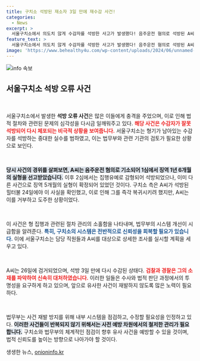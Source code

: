 ```yaml
---
title: 구치소 석방된 재소자 3일 만에 재수감 사건!
categories:
  - News
excerpt: >
  서울구치소에서 의도치 않게 수감자를 석방한 사고가 발생했다! 음주운전 혐의로 석방된 A씨는 형기가 남아있던 중, 3일 만에 재검거! 충격의 이야기 속 진실은?
feature_text: >
  서울구치소에서 의도치 않게 수감자를 석방한 사고가 발생했다! 음주운전 혐의로 석방된 A씨는 형기가 남아있던 중, 3일 만에 재검거! 충격의 이야기 속 진실은?
image: 'https://www.behealthy4u.com/wp-content/uploads/2024/06/unnamed-file.png'
---
```


<p><img src="https://www.behealthy4u.com/wp-content/uploads/2024/06/unnamed-file.png" alt="info 속보" /></p>

<h2 data-ke-size="size26">서울구치소 석방 오류 사건</h2>

<p data-ke-size="size16">&nbsp;</p>

<p>서울구치소에서 발생한 <b>석방 오류 사건</b>은 많은 이들에게 충격을 주었으며, 이로 인해 법적 절차와 관련된 문제의 심각성을 다시금 일깨워주고 있다. <b><span style="color: #ee2323;">해당 사건은 수감자가 잘못 석방되어 다시 체포되는 비극적 상황을 보여줍니다.</span></b> 서울구치소는 형기가 남아있는 수감자를 석방하는 중대한 실수를 범하였고, 이는 법무부와 관련 기관의 검토가 필요한 상황으로 보인다.</p>

<p data-ke-size="size16">&nbsp;</p>

<p><b><span style="background-color: #21538527;">당시 사건의 경위를 살펴보면, A씨는 음주운전 혐의로 기소되어 1심에서 징역 1년 6개월의 실형을 선고받았습니다.</span></b> 이후 2심에서는 집행유예로 감형되어 석방되었으나, 이미 다른 사건으로 징역 5개월의 실형이 확정되어 있었던 것이다. 구치소 측은 A씨가 석방된 힐터불 24일에야 이 사실을 확인했고, 이로 인해 그를 즉각 복귀시키려 했지만, A씨는 이를 거부하고 도주한 상황이었다.</p>

<p data-ke-size="size16">&nbsp;</p>

<p>이 사건은 형 집행과 관련된 절차 관리의 소홀함을 나타내며, 법무부의 시스템 개선이 시급함을 알려준다. <b><span style="color: #1a5490;">특히, 구치소의 시스템은 전반적으로 신뢰성을 회복할 필요가 있습니다.</span></b> 이에 서울구치소는 담당 직원들과 A씨를 대상으로 상세한 조사를 실시할 계획을 세우고 있다.</p>

<p data-ke-size="size16">&nbsp;</p>

<p>A씨는 26일에 검거되었으며, 석방 3일 만에 다시 수감된 상태다. <b><span style="color: #ee2323;">검찰과 경찰은 그의 소재를 파악하여 신속히 대처하였습니다.</span></b> 이러한 일들은 수사와 법적 판단 과정에서의 투명성을 요구하게 하고 있으며, 앞으로 유사한 사건이 재발하지 않도록 많은 노력이 필요하다.</p>

<p data-ke-size="size16">&nbsp;</p>

<p>법무부는 사건 재발 방지를 위해 내부 시스템을 점검하고, 수정할 필요성을 인정하고 있다. <b><span style="background-color: #21538527;">이러한 사건들이 반복되지 않기 위해서는 사전 예방 차원에서의 철저한 관리가 필요합니다.</span></b> 구치소와 법무부의 체계적인 점검이 향후 유사 사건을 예방할 수 있을 것이며, 법적 신뢰도를 높이는 방향으로 나아가야 할 것이다.</p>
생생한 뉴스, <a href="https://onioninfo.kr" rel="dofollow">onioninfo.kr</a>


